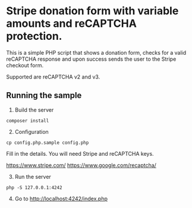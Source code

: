 # Stripe donation form with variable amounts and reCAPTCHA protection.

This is a simple PHP script that shows a donation form, checks for a valid reCAPTCHA response and upon success sends the user to the Stripe checkout form.

Supported are reCAPTCHA v2 and v3. 

## Running the sample

1. Build the server

```
composer install
```

2. Configuration

```
cp config.php.sample config.php
```

Fill in the details. You will need Stripe and reCAPTCHA keys.

https://www.stripe.com/
https://www.google.com/recaptcha/

3. Run the server

```
php -S 127.0.0.1:4242
```

4. Go to [http://localhost:4242/index.php](http://localhost:4242/index.php)
